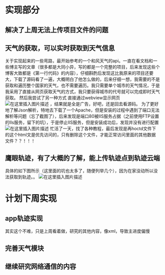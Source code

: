 ﻿#  实现部分
##  解决了上周无法上传项目文件的问题

## 天气的获取，可以实时获取到天气信息
关于实现起来的一些弯路，最开始参考的一个和风天气的api。一直在看文档和一些博主写的文章（很多都是大同小异，写的都是一个完整的项目，后来发现这些个博客大致都是《第一行代码》的内容），仔细斟酌后发现这比我原来的项目还要大，下载了源码看了一遍，大概明白了他怎么做的，后来仔细一想，我需要的不是获取和遍历整个国家的天气，也不需要遍历。我只需要单个城市的天气情况，于是我采用了直接从网页获取天气的方式，我只要获得城市的代号就可以完成即时天气获取。
然后我尝试了另一种方式
直接通过webview显示网页
![在这里插入图片描述](https://img-blog.csdnimg.cn/20200323012551982.png?x-oss-process=image/watermark,type_ZmFuZ3poZW5naGVpdGk,shadow_10,text_aHR0cHM6Ly9ibG9nLmNzZG4ubmV0L0l0X2lzX0lUXw==,size_16,color_FFFFFF,t_70)
，结果就是全是广告，好吧，还是回去看源码。
为了更好地了解Json解析，特地去下载了一个Apache，但是安装的过程中遇到了端口无法解析等问题（忘了截图了），后来发现是端口80被IIS服务占据（之前使用FTP设置的IIs服务，留下的坑），于是停止IIS服务，但是安装成功后，发现并没有进行配置![在这里插入图片描述](https://img-blog.csdnimg.cn/20200323111427981.png?x-oss-process=image/watermark,type_ZmFuZ3poZW5naGVpdGk,shadow_10,text_aHR0cHM6Ly9ibG9nLmNzZG4ubmV0L0l0X2lzX0lUXw==,size_16,color_FFFFFF,t_70)
忙活了一天，找了各种教程，最后发现是再hoctd文件下的这个html文是优先访问的，只有删除这个文件，才能正常访问里面的其他数据文件？？！！！
##  鹰眼轨迹，有了大概的了解，能上传轨迹点到轨迹云端
具体的如下图所示（这里面的坑也太多了，随便列举几个），因为在家没动所以没法获取到轨迹。。
![在这里插入图片描述](https://img-blog.csdnimg.cn/20200323122517758.png?x-oss-process=image/watermark,type_ZmFuZ3poZW5naGVpdGk,shadow_10,text_aHR0cHM6Ly9ibG9nLmNzZG4ubmV0L0l0X2lzX0lUXw==,size_16,color_FFFFFF,t_70)

# 计划下周实现
##  app轨迹实现
其实这个不难，只是上周看着做，研究的其他内容，像xml，导致主进度偏慢
##  完善天气模块
##  继续研究网络通信的内容


